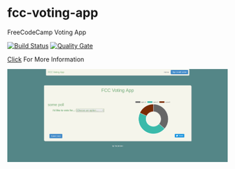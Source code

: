 # fcc-voting-app
FreeCodeCamp Voting App

[![Build Status](https://travis-ci.org/ferzerkerx/fcc-voting-app.svg?branch=master)](https://travis-ci.org/ferzerkerx/fcc-voting-app)
[![Quality Gate](https://sonarcloud.io/api/badges/gate?key=fcc-voting-app)](https://sonarcloud.io/dashboard/index/fcc-voting-app)

[Click](https://www.freecodecamp.com/challenges/build-a-voting-app) For More Information

![alt tag](https://github.com/ferzerkerx/fcc-voting-app/blob/master/fcc-voting-app.png)
